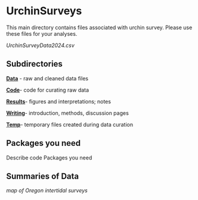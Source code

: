 # UrchinSurveys

This main directory contains files associated with urchin survey. Please use these files for your analyses.

*UrchinSurveyData2024.csv*

## Subdirectories

[**Data**](Data/) - raw and cleaned data files

[**Code**](Code/)- code for curating raw data

[**Results**](Results/)- figures and interpretations; notes

[**Writing**](Writing/)- introduction, methods, discussion pages

[**Temp**](Temp/)- temporary files created during data curation

## Packages you need

Describe code Packages you need

## Summaries of Data

*map of Oregon intertidal surveys*
